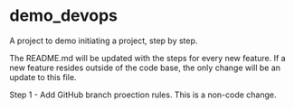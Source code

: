 # demo_devops
A project to demo initiating a project, step by step. 

The README.md will be updated with the steps for every new feature. If a new feature resides outside of the code base, the only change will be an update to this file.

Step 1 - Add GitHub branch proection rules. This is a non-code change.
